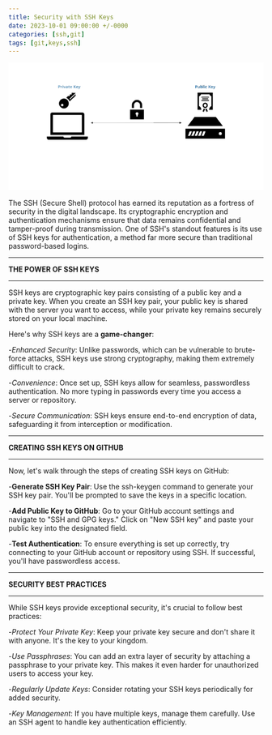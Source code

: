```yaml
---
title: Security with SSH Keys
date: 2023-10-01 09:00:00 +/-0000
categories: [ssh,git]
tags: [git,keys,ssh]
---
```


![git](/assets/img/ssh.png)

The SSH (Secure Shell) protocol has earned its reputation as a fortress of security in the digital landscape.
Its cryptographic encryption and authentication mechanisms ensure that data remains confidential and tamper-proof during transmission.
One of SSH's standout features is its use of SSH keys for authentication, a method far more secure than traditional password-based logins.

________________________________________
**THE POWER OF SSH KEYS**
________________________________________

SSH keys are cryptographic key pairs consisting of a public key and a private key. When you create an SSH key pair, your public key is shared with the server you want to access, while your private key remains securely stored on your local machine.


Here's why SSH keys are a **game-changer**:

-*Enhanced Security*: Unlike passwords, which can be vulnerable to brute-force attacks, SSH keys use strong cryptography, making them extremely difficult to crack.

-*Convenience*: Once set up, SSH keys allow for seamless, passwordless authentication. No more typing in passwords every time you access a server or repository.

-*Secure Communication*: SSH keys ensure end-to-end encryption of data, safeguarding it from interception or modification.


___________________________________________________
**CREATING SSH KEYS ON GITHUB**
___________________________________________________

Now, let's walk through the steps of creating SSH keys on GitHub:

-**Generate SSH Key Pair**: Use the ssh-keygen command to generate your SSH key pair. You'll be prompted to save the keys in a specific location.

-**Add Public Key to GitHub**: Go to your GitHub account settings and navigate to "SSH and GPG keys." Click on "New SSH key" and paste your public key into the designated field.

-**Test Authentication**: To ensure everything is set up correctly, try connecting to your GitHub account or repository using SSH. If successful, you'll have passwordless access.



________________________________________________________
**SECURITY BEST PRACTICES**
________________________________________________________
While SSH keys provide exceptional security, it's crucial to follow best practices:

-*Protect Your Private Key*: Keep your private key secure and don't share it with anyone. It's the key to your kingdom.

-*Use Passphrases*: You can add an extra layer of security by attaching a passphrase to your private key. This makes it even harder for unauthorized users to access your key.

-*Regularly Update Keys*: Consider rotating your SSH keys periodically for added security.

-*Key Management*: If you have multiple keys, manage them carefully. Use an SSH agent to handle key authentication efficiently.

